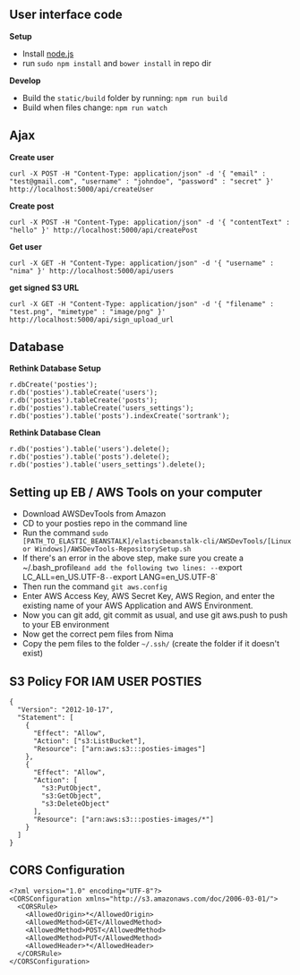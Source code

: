 ## User interface code

**Setup**
- Install [node.js](http://nodejs.org/)
- run `sudo npm install` and `bower install` in repo dir

**Develop**
- Build the `static/build` folder by running: `npm run build`
- Build when files change: `npm run watch`

## Ajax
**Create user**
```
curl -X POST -H "Content-Type: application/json" -d '{ "email" : "test@gmail.com", "username" : "johndoe", "password" : "secret" }' http://localhost:5000/api/createUser
```

**Create post**
```
curl -X POST -H "Content-Type: application/json" -d '{ "contentText" : "hello" }' http://localhost:5000/api/createPost
```

**Get user**
```
curl -X GET -H "Content-Type: application/json" -d '{ "username" : "nima" }' http://localhost:5000/api/users
```

**get signed S3 URL**
```
curl -X GET -H "Content-Type: application/json" -d '{ "filename" : "test.png", "mimetype" : "image/png" }' http://localhost:5000/api/sign_upload_url
```
## Database
**Rethink Database Setup**
```
r.dbCreate('posties');
r.db('posties').tableCreate('users');
r.db('posties').tableCreate('posts');
r.db('posties').tableCreate('users_settings');
r.db('posties').table('posts').indexCreate('sortrank');
```

**Rethink Database Clean**
```
r.db('posties').table('users').delete();
r.db('posties').table('posts').delete();
r.db('posties').table('users_settings').delete();
```

## Setting up EB / AWS Tools on your computer
- Download AWSDevTools from Amazon
- CD to your posties repo in the command line
- Run the command `sudo [PATH_TO_ELASTIC_BEANSTALK]/elasticbeanstalk-cli/AWSDevTools/[Linux or Windows]/AWSDevTools-RepositorySetup.sh`
- If there's an error in the above step, make sure you create a ~/.bash_profile` and add the following two lines:
-- `export LC_ALL=en_US.UTF-8`
-- `export LANG=en_US.UTF-8`
- Then run the command `git aws.config`
- Enter AWS Access Key, AWS Secret Key, AWS Region, and enter the existing name of your AWS Application and AWS Environment.
- Now you can git add, git commit as usual, and use git aws.push to push to your EB environment
- Now get the correct pem files from Nima
- Copy the pem files to the folder `~/.ssh/` (create the folder if it doesn't exist)

## S3 Policy FOR IAM USER POSTIES
```
{
  "Version": "2012-10-17",
  "Statement": [
    {
      "Effect": "Allow",
      "Action": ["s3:ListBucket"],
      "Resource": ["arn:aws:s3:::posties-images"]
    },
    {
      "Effect": "Allow",
      "Action": [
        "s3:PutObject",
        "s3:GetObject",
        "s3:DeleteObject"
      ],
      "Resource": ["arn:aws:s3:::posties-images/*"]
    }
  ]
}
```

## CORS Configuration
```
<?xml version="1.0" encoding="UTF-8"?>
<CORSConfiguration xmlns="http://s3.amazonaws.com/doc/2006-03-01/">
  <CORSRule>
    <AllowedOrigin>*</AllowedOrigin>
    <AllowedMethod>GET</AllowedMethod>
    <AllowedMethod>POST</AllowedMethod>
    <AllowedMethod>PUT</AllowedMethod>
    <AllowedHeader>*</AllowedHeader>
  </CORSRule>
</CORSConfiguration>
```
